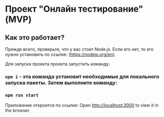 # Проект "Онлайн тестирование" (MVP)

## Как это работает?

Прежде всего, проверьте, что у вас стоит Node.js. Если его нет, то его нужно установить по ссылке: [(https://nodejs.org/en)](https://nodejs.org/en).

Для запуска проекта проекта запустить команду:

### `npm i` - эта команда установит необходимые для локального запуска пакеты. Затем выполните команду:

### `npm run start`

Приложение откроется по ссылке:
Open [http://localhost:3000](http://localhost:3000) to view it in the browser.
